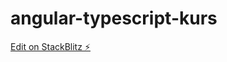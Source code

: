 # angular-typescript-kurs

[Edit on StackBlitz ⚡️](https://stackblitz.com/edit/angular-typescript-kurs)